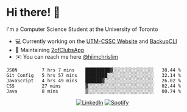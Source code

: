 # Hi there! 👋
I'm a Computer Science Student at the University of Toronto

- 💻 Currently working on the [UTM-CSSC Website](https://github.com/UTM-CSSC) and [BackupCLI](https://github.com/BackupHub/BackupCLI)
- 🔨 Maintaining [2ofClubsApp](https://github.com/2ofClubsApp)
- ✉️ You can reach me here [@hiimchrislim](mailto:hello@hiimchrislim.co)

<!--START_SECTION:waka-->
```text
JSON         7 hrs 7 mins    █████████▓░░░░░░░░░░░░░░░   38.44 % 
Git Config   5 hrs 57 mins   ████████░░░░░░░░░░░░░░░░░   32.14 % 
JavaScript   4 hrs 49 mins   ██████▓░░░░░░░░░░░░░░░░░░   26.02 % 
CSS          27 mins         ▓░░░░░░░░░░░░░░░░░░░░░░░░   02.44 % 
Java         8 mins          ▒░░░░░░░░░░░░░░░░░░░░░░░░   00.74 % 
```
<!--END_SECTION:waka-->

<div align="center">
<a href="https://www.linkedin.com/in/hiimchrislim" target="_blank"><img src="https://img.shields.io/badge/LinkedIn-%230077B5.svg?&style=flat-square&logo=linkedin&logoColor=white" alt="LinkedIn"></a>
<a href="https://open.spotify.com/user/clim1231" target="_blank"><img src="https://img.shields.io/badge/Spotify-%231ED760.svg?&style=flat-square&logo=spotify&logoColor=white" alt="Spotify"></a>

</div>
